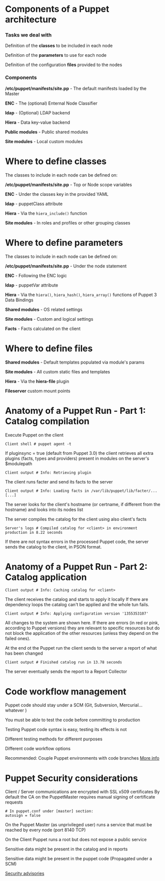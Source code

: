 # Components of a Puppet architecture

### Tasks we deal with

Definition of the **classes** to be included in each nodeDefinition of the **parameters** to use for each nodeDefinition of the configuration **files** provided to the nodes

### Components

**/etc/puppet/manifests/site.pp** - The default manifests loaded by the Master

**ENC** - The (optional) Enternal Node Classifier

**ldap** - (Optional) LDAP backend

**Hiera** - Data key-value backend

**Public modules** - Public shared modules

**Site modules** - Local custom modules

# Where to define classes

The classes to include in each node can be defined on:

**/etc/puppet/manifests/site.pp** - Top or Node scope variables

**ENC** - Under the classes key in the provided YAML

**ldap** - puppetClass attribute

**Hiera** - Via the ```hiera_include()``` function

**Site modules** - In roles and profiles or other grouping classes

# Where to define parameters

The classes to include in each node can be defined on:

**/etc/puppet/manifests/site.pp** - Under the node statement

**ENC** - Following the ENC logic

**ldap** - puppetVar attribute

**Hiera** - Via the ```hiera()```, ```hiera_hash()```, ```hiera_array()``` functions of Puppet 3 Data Bindings

**Shared  modules** - OS related settings

**Site modules** - Custom and logical settings

**Facts** - Facts calculated on the client

# Where to define files

**Shared  modules** - Default templates populated via module's params

**Site modules** - All custom static files and templates

**Hiera** - Via the **hiera-file** plugin

**Fileserver** custom mount points



# Anatomy of a Puppet Run - Part 1: Catalog compilation

  Execute Puppet on the client

    Client shell # puppet agent -t

  If pluginsync = true (default from Puppet 3.0) the client retrieves all extra plugins (facts, types and providers) present in modules on the server's $modulepath

    Client output # Info: Retrieving plugin

  The client runs facter and send its facts to the server

    Client output # Info: Loading facts in /var/lib/puppet/lib/facter/... [...]

  The server looks for the client's hostname (or certname, if different from the hostname) and looks into its nodes list

  The server compiles the catalog for the client using also client's facts

    Server's logs # Compiled catalog for <client> in environment production in 8.22 seconds

  If there are not syntax errors in the processed Puppet code, the server sends the catalog to the client, in PSON format.

# Anatomy of a Puppet Run - Part 2: Catalog application

    Client output # Info: Caching catalog for <client>

  The client receives the catalog and starts to apply it locally
  If there are dependency loops the catalog can't be applied and the whole tun fails.

    Client output # Info: Applying configuration version '1355353107'
    
  All changes to the system are shown here. If there are errors (in red or pink, according to Puppet versions) they are relevant to specific resources but do not block the application of the other resources (unless they depend on the failed ones).

  At the end ot the Puppet run the client sends to the server a report of what has been changed

    Client output # Finished catalog run in 13.78 seconds

  The server eventually sends the report to a Report Collector


# Code workflow management

  Puppet code should stay under a SCM (Git, Subversion, Mercurial... whatever )

  You must be able to test the code before committing to production

  Testing Puppet code syntax is easy, testing its effects is not

  Different testing methods for different purposes

  Different code workflow options

  Recommended: Couple Puppet environments with code branches [More info](http://puppetlabs.com/blog/git-workflow-and-puppet-environments/)




# Puppet Security considerations

  Client / Server communications are encrypted with SSL x509 certificates
  By default the CA on the PuppetMaster requires manual signing of certificate requests

    # In puppet.conf under [master] section:
    autosign = false

  On the Puppet Master (as unprivileged user) runs a service that must be reached by every node (port 8140 TCP)

  On the Client Puppet runs a root but does not expose a public service

  Sensitive data might be present in the catalog and in reports

  Sensitive data might be present in the puppet code (Propagated under a SCM)

  [Security advisories](http://www.puppetlas.com/security)
